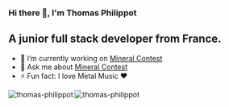 ### Hi there 👋, I'm Thomas Philippot 
## A junior full stack developer from France.

- 🔭 I’m currently working on [Mineral Contest](https://github.com/kaq666/mineral-contest)
- 💬 Ask me about [Mineral Contest](https://github.com/kaq666/mineral-contest)
- ⚡ Fun fact: I love Metal Music ❤️

<img align="center" src="https://github-readme-stats.vercel.app/api?username=thomas-philippot&show_icons=true&theme=vue" alt="thomas-philippot" />

<img align="left" src="https://github-readme-stats.vercel.app/api/top-langs/?username=thomas-philippot&layout=compact&hide=html&theme=vue" alt="thomas-philippot" />

